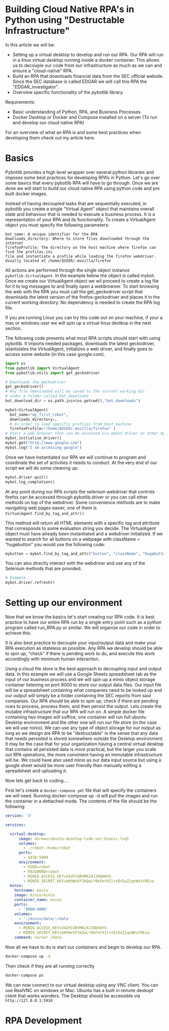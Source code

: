 # Building Cloud Native RPA's in Python using "Destructable Infrastructure"


In this article we will be:
- Setting up a virtual desktop to develop and run our RPA. Our RPA will run in a linux virtual desktop running inside a docker container. This allows us to decouple our code from our infrastructure as much as we can and ensure a "cloud-native" RPA.
- Build an RPA that downloads financial data from the SEC official website. Since the SEC database is called EDGAR we will call this RPA the "EDGAR_investigator".
- Overview specific functionality of the pybotlib library.

Requirements:
- Basic understanding of Python, RPA, and Business Processes
- Docker Desktop or Docker and Compose installed on a server (To run and develop our cloud native RPA)

For an overview of what an RPA is and some best practices when developing them check out my article here.

# Basics
Pybotlib provides a high level wrapper over several python libraries and imposes some best practices for developing RPA’s in Python. Let's go over some basics that every pybotlib RPA will have to go through. Once we are done we will start to build our cloud native RPA using python code and pre built docker images.

Instead of having decoupled tasks that are sequentially executed, in pybotlib you create a single “Virtual Agent” object that maintains overall state and behaviour that is needed to execute a business process. It is a representation of your RPA and its functionality. To create a VirtualAgent object you must specify the following parameters:

```
bot_name: A unique identifier for the RPA
downloads_directory: Where to store files downloaded through the internet
firefoxProfile: The directory on the host machine where firefox can find the profiles.ini 
file and instantiate a profile while loading the firefox webdriver. Usually located at /home/$USER/.mozilla/firefox
```

All actions are performed through the single object instance ```pybotlib.VirtualAgent```. In the example below the object is called mybot. Once we create our VirtualAgent object we wil proceed to create a log file for it to log messages to and finally open a webbrowser. To start browsing the web with the RPA you must call the get_geckodriver script that downloads the latest version of the firefox-geckodriver and places it in the current working directory. No dependency is needed to create the RPA log file.

If you are running Linux you can try this code out on your machine, if your a mac or windows user we will spin up a virtual linux destkop in the next section.

The following code presents what most RPA scripts should start with using pybotlib. It imports needed packages, downloads the latest geckodriver, istantsiates the VirtualAgent, initializes a web driver, and finally goes to access some website (in this case google.com).


```python
import os
from pybotlib import VirtualAgent
from pybotlib.utils import get_geckodriver

# Downloads the geckodriver
get_geckodriver()
# Any file downloaded will be saved to the current working dir
# under a folder called bot_downloads
bot_download_dir = os.path.join(os.getcwd(),"bot_downloads")

mybot=VirtualAgent(
  bot_name="my_first_robot",
  downloads_directory=,
  # In order to load specific profiles from host machine
  firefoxProfile="/home/$USER/.mozilla/firefox" )
# Start a web browser that can be accessed via mybot.driver or other mybot methods
mybot.initialize_driver()
mybot.get("http://www.google.com")
mybot.log("I am accessing google")
```

Once we have instantiated our RPA we will continue to program and coordinate the set of activities it needs to conduct. At the very end of our script we will do some cleaning up:

``` python
mybot.driver.quit()
mybot.log_completion()
```

At any point during our RPA scripts the selenium webdriver that controls firefox can be accessed through pybotlib.driver or you can call other methods on top of the webdriver.
Some convenience methods are to make navigating web pages easier, one of them is ```VirtualAgent.find_by_tag_and_attr()```. 

This method will return all HTML elements with a specific tag and attribute that corresponds to some evaluation string you decide. The VirtualAgent object must have already been instantiated and a webdriver initialized. 
If we wanted to search for all buttons on a webpage with className = “hugebutton” you would use the following code:
```python
mybutton = mybot.find_by_tag_and_attr("button", "className", "hugebutton", 1)
```
You can also directly interact with the webdriver and use any of the Selenium methods that are provided.
```python
# Example
mybot.driver.refresh()
```

# Setting up our environment
Now that we know the basics let's start creating our RPA code. It is best practice to have our entire RPA run by a single entry point such as a python program called run_RPA.py or similar. We will organize our code in order to achieve this. 

It is also best practice to decouple your input/output data and make your RPA execution as stateless as possible. Any RPA we develop should be able to spin up, “check” if there is pending work to do, and execute this work accordingly with minimum human interaction.

Using a cloud file store is the best approach to decoupling input and output data. In this example we will use a Google Sheets spreadsheet tab as the input of our business process and we will spin up a minio object storage container listening on port 9000 to store our output data files. Our input file will be a spreadsheet containing what companies need to be looked up and our output will simply be a folder containing the SEC reports from said companies. Our RPA should be able to spin up, check if there are pending rows to process, process them, and then persist the output. Lets create the mutable infrastructure that our RPA will run on. A simple docker file containing two images will suffice, one container will run full ubuntu Desktop environment and the other one will run our file store (in the case we will use minio). We can use any type of object storage for our output as long as we design are RPA to be "destructable" in the sense that any data that needs persisted is stored somewhere outside the Desktop environment. It may be the case that for your organization having a central virtual desktop that contains all persisted data is more practical, but the larger you scale out RPA operations, the more convinient having an immutable infrastructure will be. We could have also used minio as our data input source but using a google sheet would be more user friendly than manually editing a spreadsheet and uploading it.

Now lets get back to coding....

First let's create a ```docker-compose.yml``` file that will specify the containers we will need. Running docker-compose up -d will pull the images and run the container in a dettached mode.
The contents of the file should be the following:

``` yml
version: '3'

services:

  virtual-desktop:
      image: dorowu/ubuntu-desktop-lxde-vnc:bionic-lxqt
      volumes:
        - ./robot:/home/robot
      ports:
        - 5910:5900
      environment:
        - USER=robot
        - PASSWORD=robot
        - MINIO_ACCESS_KEY=V42FCGRVMK24JJ8DHUYG
        - MINIO_SECRET_KEY=bKhWxVF3kQoLY9kFmt91l+tDrEoZjqnWXzY9Eza
  minio:
    hostname: minio
    image: minio/minio
    container_name: minio
    ports:
      - '9000:9000'
    volumes:
      - './minio/data/:/data'
    environment:
      - MINIO_ACCESS_KEY=V42FCGRVMK24JJ8DHUYG
      - MINIO_SECRET_KEY=bKhWxVF3kQoLY9kFmt91l+tDrEoZjqnWXzY9Eza
    command: server /data
```

Now all we have to do is start our containers and begin to develop our RPA.

``` sh
docker-compose up -d
```

Then check if they are all running correctly
``` sh
docker-compose ps
```
We can now connect to our virtual desktop using any VNC client. You can use RealVNC on windows or Mac. Ubuntu has a built in remote deskopt client that works wonders. The Desktop should be accessible via ```http://127.0.0.1:5910```

# RPA Development

